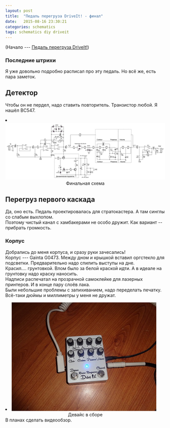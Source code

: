 ```yaml
---
layout: post
title:  "Педаль перегруза DriveIt! - финал"
date:   2015-08-16 23:30:21
categories: schematics
tags: schematics diy driveit
---
```

<div class="modal fade" id="myModal" tabindex="-1" role="dialog" aria-labelledby="myModalLabel" aria-hidden="true">
      <div class="modal-dialog">
        <div class="modal-content">
		<center>
          <div class="modal-body">               
          </div>
		</center>
        </div><!-- /.modal-content -->
      </div><!-- /.modal-dialog -->
    </div><!-- /.modal -->

<div class="thumbnails">
</div>

(Начало --- [Педаль перегруза DriveIt!](/schematics/DriveIt/))

### Последние штрихи

Я уже довольно подробно расписал про эту педаль. Но всё же, есть пара заметок.<br>

## Детектор

Чтобы он не пердел, надо ставить повторитель. Транзистор любой. Я нашёл BC547.<br>
<div class="thumbnails">
	<li class="tmb">
	<span class="thumbnail" role="button" tabindex="0" style="cursor: pointer;">
      <img src="/img/DriveIt/DriveIt_4_preview.JPG" alt="/img/DriveIt/DriveIt_4.JPG" class="img-thumbnail"><br>
	  <center>Финальная схема</center>
	</span>
   	</li>
</div>

## Перегруз первого каскада

Да, оно есть. Педаль проектировалась для стратокастера. А там синглы со слабым выхлопом.<br>
Поэтому чистый канал с хамбакерами не особо дружит. Как вариант -- прибрать громкость.<br>

### Корпус

Добрались до меня корпуса, и сразу руки зачесались!<br>
Корпус --- Gainta G0473. Между дном и крышкой вставил оргстекло для подсветки. Предварительно надо спилить выступы на дне.<br>
Красил.... грунтовкой. Влом было за белой краской идти. А в идеале на грунтовку надо краску наносить.<br>
Надписи распечатал на прозрачной самоклейке для лазерных принтеров. И в конце пару слоёв лака.<br>
Были небольшие проблемы с запихиванием, надо переделать печатку. Всё-таки дюймы и миллиметры у меня не дружат.<br>
<div class="thumbnails">
	<li class="tmb">
	<span class="thumbnail" role="button" tabindex="0" style="cursor: pointer;">
      <img src="/img/DriveIt/5_preview.JPG" alt="/img/DriveIt/5.JPG" class="img-thumbnail"><br>
	  <center>Девайс в сборе</center>
	</span>
   	</li>
</div>
В планах сделать видеообзор.
<br><br><br><br><br>